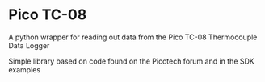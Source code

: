 # Pico TC-08
A python wrapper for reading out data from the Pico TC-08 Thermocouple Data Logger


Simple library based on code found on the Picotech forum and in the SDK examples
